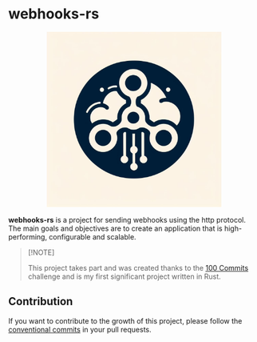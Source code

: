 # webhooks-rs

<div align="center">
    <img src="assets/logo.jpeg" width="350">
</div>

**webhooks-rs** is a project for sending webhooks using the http protocol. The main goals and objectives are to create an application that is high-performing, configurable and scalable. 

>
> \[!NOTE]
>
> This project takes part and was created thanks to the [100 Commits](https://100commitow.pl/) challenge and is my first significant project written in Rust.

## Contribution
If you want to contribute to the growth of this project, please follow the [conventional commits](https://www.conventionalcommits.org/) in your pull requests.
